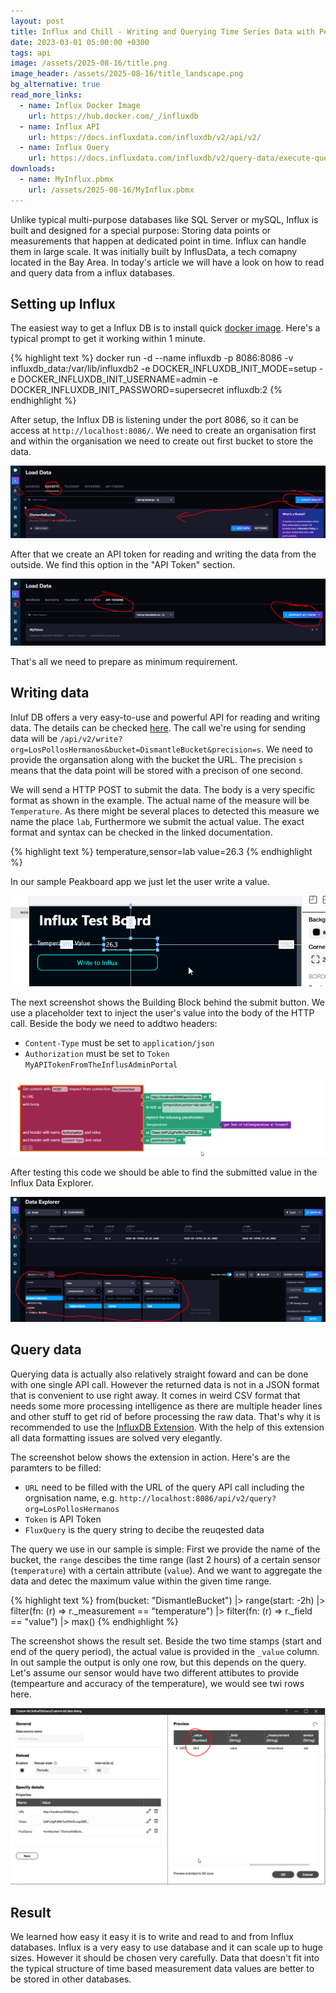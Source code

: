 ```yaml
---
layout: post
title: Influx and Chill - Writing and Querying Time Series Data with Peakboard
date: 2023-03-01 05:00:00 +0300
tags: api
image: /assets/2025-08-16/title.png
image_header: /assets/2025-08-16/title_landscape.png
bg_alternative: true
read_more_links:
  - name: Influx Docker Image
    url: https://hub.docker.com/_/influxdb
  - name: Influx API
    url: https://docs.influxdata.com/influxdb/v2/api/v2/
  - name: Influx Query
    url: https://docs.influxdata.com/influxdb/v2/query-data/execute-queries/influx-api/
downloads:
  - name: MyInflux.pbmx
    url: /assets/2025-08-16/MyInflux.pbmx
---
```

Unlike typical multi-purpose databases like SQL Server or mySQL, Influx is built and designed for a special purpose: Storing data points or measurements that happen at dedicated point in time. Influx can handle them in large scale. It was initially built by InflusData, a tech comapny located in the Bay Area.
In today's article we will have a look on how to read and query data from a influx databases.

## Setting up Influx

The easiest way to get a Influx DB is to install quick [docker image](https://hub.docker.com/_/influxdb). Here's a typical prompt to get it working within 1 minute.

{% highlight text %}
docker run -d 
  --name influxdb 
  -p 8086:8086 
  -v influxdb_data:/var/lib/influxdb2 
  -e DOCKER_INFLUXDB_INIT_MODE=setup 
  -e DOCKER_INFLUXDB_INIT_USERNAME=admin 
  -e DOCKER_INFLUXDB_INIT_PASSWORD=supersecret 
  influxdb:2
{% endhighlight %}

After setup, the Influx DB is listening under the port 8086, so it can be access at `http://localhost:8086/`. We need to create an organisation first and within the organisation we need to create out first bucket to store the data.

![image](/assets/2025-08-16/010.png)

After that we create an API token for reading and writing the data from the outside. We find this option in the "API Token" section.

![image](/assets/2025-08-16/020.png)

That's all we need to prepare as minimum requirement.

## Writing data

Inluf DB offers a very easy-to-use and powerful API for reading and writing data. The details can be checked [here](https://docs.influxdata.com/influxdb/v2/api/v2/). The call we're using for sending data will be `/api/v2/write?org=LosPollosHermanos&bucket=DismantleBucket&precision=s`. We need to provide the organsation along with the bucket the URL. The precision `s` means that the data point will be stored with a precison of one second.

We will send a HTTP POST to submit the data. The body is a very specific format as shown in the example. The actual name of the measure will be `Temperature`. As there might be several places to detected this measure we name the place `lab`, Furthermore we submit the actual value. The exact format and syntax can be checked in the linked documentation.

{% highlight text %}
temperature,sensor=lab value=26.3
{% endhighlight %}

In our sample Peakboard app we just let the user write a value.

![image](/assets/2025-08-16/030.png)

The next screenshot shows the Building Block behind the submit button. We use a placeholder text to inject the user's value into the body of the HTTP call. Beside the body we need to addtwo headers: 

- `Content-Type` must be set to `application/json`
- `Authorization` must be set to `Token MyAPITokenFromTheInflusAdminPortal`

![image](/assets/2025-08-16/040.png)

After testing this code we should be able to find the submitted value in the Influx Data Explorer.

![image](/assets/2025-08-16/050.png)

## Query data

Querying data is actually also relatively straight foward and can be done with one single API call. However the returned data is not in a JSON format that is convenient to use right away. It comes in weird CSV format that needs some more processing intelligence as there are multiple header lines and other stuff to get rid of before processing the raw data. That's why it is recommended to use the [InfluxDB Extension](https://templates.peakboard.com/extensions/InfluxDB/index). With the help of this extension all data formatting issues are solved very elegantly.

The screenshot below shows the extension in action. Here's are the paramters to be filled:

- `URL` need to be filled with the URL of the query API call including the orgnisation name, e.g. `http://localhost:8086/api/v2/query?org=LosPollosHermanos`
- `Token` is API Token
- `FluxQuery` is the query string to decibe the reuqested data

The query we use in our sample is simple: First we provide the name of the bucket, the `range` descibes the time range (last 2 hours) of a certain sensor (`temperature`) with a certain attribute (`value`). And we want to aggregate the data and detec the maximum value within the given time range.

{% highlight text %}
from(bucket: "DismantleBucket")
  |> range(start: -2h)
  |> filter(fn: (r) => r._measurement == "temperature")
  |> filter(fn: (r) => r._field == "value")
  |> max()
{% endhighlight %}

The screenshot shows the result set. Beside the two time stamps (start and end of the query period), the actual value is provided in the `_value` column. In out sample the output is only one row, but this depends on the query. Let's assume our sensor would have two different attibutes to provide (tempearture and accuracy of the temperature), we would see twi rows here.

![image](/assets/2025-08-16/060.png)

## Result

We learned how easy it easy it is to write and read to and from Influx databases. Influx is a very easy to use database and it can scale up to huge sizes. However it should be chosen very carefully. Data that doesn't fit into the typical structure of time based measurement data values are better to be stored in other databases.
